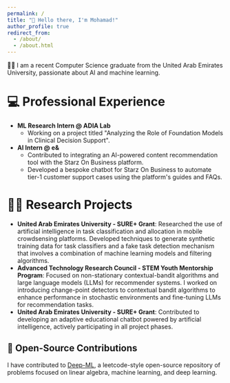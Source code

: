```yaml
---
permalink: /
title: "👋 Hello there, I'm Mohamad!"
author_profile: true
redirect_from: 
  - /about/
  - /about.html
---
```


👨‍💻 I am a recent Computer Science graduate from the United Arab Emirates University, passionate about AI and machine learning.

# 💻 Professional Experience
-   **ML Research Intern @ ADIA Lab** 
    *   Working on a project titled "Analyzing the Role of Foundation Models in Clinical Decision Support".
-   **AI Intern @ e&** 
    *   Contributed to integrating an AI-powered content recommendation tool with the Starz On Business platform.
    *   Developed a bespoke chatbot for Starz On Business to automate tier-1 customer support cases using the platform's guides and FAQs.

# 👨‍🔬 Research Projects
- **United Arab Emirates University - SURE+ Grant**: Researched the use of artificial intelligence in task classification and allocation in mobile crowdsensing platforms. Developed techniques to generate synthetic training data for task classifiers and a fake task detection mechanism that involves a combination of machine learning models and filtering algorithms.
- **Advanced Technology Research Council - STEM Youth Mentorship Program**: Focused on non-stationary contextual-bandit algorithms and large language models (LLMs) for recommender systems. I worked on introducing change-point detectors to contextual bandit algorithms to enhance performance in stochastic environments and fine-tuning LLMs for recommendation tasks.
- **United Arab Emirates University - SURE+ Grant**: Contributed to developing an adaptive educational chatbot powered by artificial intelligence, actively participating in all project phases.

## 🤖 Open-Source Contributions
I have contributed to [Deep-ML](https://www.deep-ml.com/), a leetcode-style open-source repository of problems focused on linear algebra, machine learning, and deep learning.